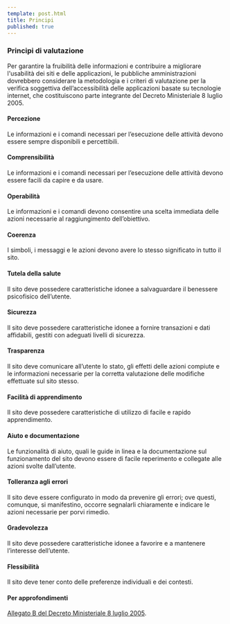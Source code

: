 ```yaml
---
template: post.html
title: Principi
published: true
---
```

### Principi di valutazione

Per garantire la fruibilità delle informazioni e contribuire a migliorare l'usabilità dei siti e delle applicazioni, le pubbliche amministrazioni dovrebbero considerare la metodologia e i criteri di valutazione per la verifica soggettiva dell’accessibilità delle applicazioni basate su tecnologie internet,  che costituiscono parte integrante del Decreto Ministeriale 8 luglio 2005.

#### Percezione 
Le informazioni e i comandi necessari per l’esecuzione delle attività devono essere sempre disponibili e percettibili.

#### Comprensibilità 
Le informazioni e i comandi necessari per l’esecuzione delle attività devono essere facili da capire e da usare. 

#### Operabilità 
Le informazioni e i comandi devono consentire una scelta immediata delle azioni necessarie al raggiungimento dell’obiettivo. 

#### Coerenza 
I simboli, i messaggi e le azioni devono avere lo stesso significato in tutto il sito. 

#### Tutela della salute 
Il sito deve possedere caratteristiche idonee a salvaguardare il benessere psicofisico dell’utente. 

#### Sicurezza 
Il sito deve possedere caratteristiche idonee a fornire transazioni e dati affidabili, gestiti con adeguati livelli di sicurezza. 

#### Trasparenza 
Il sito deve comunicare all’utente lo stato, gli effetti delle azioni compiute e le informazioni necessarie per la corretta valutazione delle modifiche effettuate sul sito stesso. 

#### Facilità di apprendimento 
Il sito deve possedere caratteristiche di utilizzo di facile e rapido apprendimento.

#### Aiuto e documentazione 
Le funzionalità di aiuto, quali le guide in linea e la documentazione sul funzionamento del sito devono essere di facile reperimento e collegate alle azioni svolte dall’utente. 

#### Tolleranza agli errori 
Il sito deve essere configurato in modo da prevenire gli errori; ove questi, comunque, si manifestino, occorre segnalarli chiaramente e indicare le azioni necessarie per porvi rimedio. 

#### Gradevolezza 
Il sito deve possedere caratteristiche idonee a favorire e a mantenere l’interesse dell’utente. 

#### Flessibilità 
Il sito deve tener conto delle preferenze individuali e dei contesti.

#### Per approfondimenti

[Allegato B del Decreto Ministeriale 8 luglio 2005](http://www.agid.gov.it/dm-8-luglio-2005-allegato-b).
